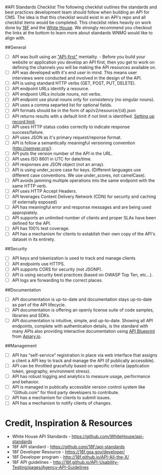 #API Standards Checklist
The following checklist outlines the standards and best practices development team should follow when building an API for CMS. The idea is that this checklist would exist in an API's repo and all checklist items would be completed. This checklist relies heavily on work done by [18F](https://github.com/18F/api-standards) and the [White House](https://github.com/WhiteHouse/api-standards). We strongly recommend you checkout the links at the bottom to learn more about standards WNMG would like to align with. 

##General
- [ ] API was built using an ["API-first"](http://apievangelist.com/2014/08/11/what-is-an-api-first-strategy-adding-some-dimensions-to-this-new-question/) mentality. - Before you build your website or application you develop an API first, then you get to work on defining the channels you will be making the API resources available on.
- [ ] API was developed with it's end user in mind. This means user interviews were conducted and involved in the design of the API.
- [ ] API is using standard HTTP verbs (GET, POST, PUT, DELETE).
- [ ] API endpoint URLs identify a resource.
- [ ] API endpoint URLs include nouns, not verbs.
- [ ] API endpoint use plural nouns only for consistency (no singular nouns).
- [ ] API uses a comma separted list for optional fields.
- [ ] API formats should be in the form of api/v2/resource/{id}.json
- [ ] API returns results with a default limit if not limit is identified. [Setting up record limit](https://github.com/WhiteHouse/api-standards#record-limits).
- [ ] API uses HTTP status codes correctly to indicate response success/failure.
- [ ] API uses JSON as it's primary request/reponse format.
- [ ] API is follow a semantically meaningful versioning convention (http://semver.org/).
- [ ] API puts the version number of the API in the URL.
- [ ] API uses ISO 8601 in UTC for date/time.
- [ ] API responses are JSON object (not an array). 
- [ ] API is using under_score case for keys. (Different languages use different case conventions. We use under_scores, not camelCase).
- [ ] API avoids jamming multiple operations into the same endpoint with the same HTTP verb.
- [ ] API uses HTTP Accept Headers.
- [ ] API leverages Content Delivery Network (CDN) for security and caching (if externally exposed)
- [ ] API has meaningful error and response messages and are being used appropiately.
- [ ] API supports an unlimited number of clients and proper SLAs have been defined for the API.
- [ ] API has 100% test coverage.
- [ ] API has a mechanism for clients to establish their own copy of the API's dataset in its entirety.

##Security
- [ ] API keys and tokenization is used to track and manage clients
- [ ] API endpoints use HTTPS.
- [ ] API supports CORS for security (not JSONP).
- [ ] API is using security best practices (based on OWASP Top Ten, etc...).
- [ ] API logs are forwarding to the correct places.

##Documentation
- [ ] API documentation is up-to-date and documentation stays up-to-date as part of the API lifecycle.
- [ ] API documentation is offering an openly license suite of code samples, libraries and SDKs.
- [ ] API documentation is intuitive, simple, and up-to-date. Showing all API endpoints, complete with authentication details, is the standard with many APIs also providing interactive documentation using [API Blueprint](https://apiblueprint.org/) from [Apiary.io](http://apiary.io).

##Management
- [ ] API has “self-service” registration in place via web interface that assigns a client a API key to track and manage the API (if publically accessible). 
- [ ] API can be throttled gracefully based on specific criteria (application token, geography, environment stress).
- [ ] API has robust logging and analytics to measure usage, performance and behavior.
- [ ] API is managed in publically accessible version control system like "Github.com" for third party developers to contribute.
- [ ] API has a mechanism for clients to submit issues.
- [ ] API has a mechanism to notify clients of changes.

# Credit, Inspiration & Resources
* White House API Standards - https://github.com/WhiteHouse/api-standards
* 18F API standard - https://github.com/18F/api-standards
* 18F Developer Resource - https://18f.gsa.gov/developer/
* 18F Developer program - http://18f.github.io/API-All-the-X/
* 18F API guidelines - http://18f.github.io/API-Usability-Testing/pages/Agency-API-Guidelines
